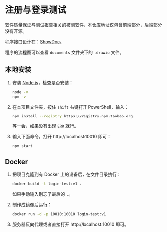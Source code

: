 # 注册与登录测试

软件质量保证与测试报告相关的被测软件。本仓库地址仅包含前端部分，后端部分没有开源。

程序接口设计在：[ShowDoc](https://www.showdoc.cc/Lifeni?page_id=4523818236268497)。

程序的流程图可以查看 `documents` 文件夹下的 `.drawio` 文件。

## 本地安装

1. 安装 [Node.js](https://nodejs.org/zh-cn/)，检查是否安装：

    ```bash
    node -v
    npm -v
    ```

2. 在本项目文件夹，按住 `shift` 右键打开 PowerShell，输入：

    ```bash
    npm install --registry https://registry.npm.taobao.org
    ```

    等一会，如果没有出现 `ERR` 就行。

3. 输入下面命令，打开 http://localhost:10010 即可：

    ```bash
    npm start
    ```

## Docker

1. 把项目克隆到有 Docker 上的设备后，在文件目录执行：

    ```bash
    docker build -t login-test:v1 .
    ```

    如果手动输入别忘了最后的 `.`。

2. 制作成镜像后运行：

    ```bash
    docker run -d -p 10010:10010 login-test:v1
    ```

3. 服务器反向代理或者直接打开 http://localhost:10010 即可。
